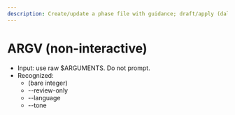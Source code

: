 ```yaml
---
description: Create/update a phase file with guidance; draft/apply (dalton-2)
---
```


# ARGV (non-interactive)
- Input: use raw $ARGUMENTS. Do not prompt.
- Recognized:
  - <n> (bare integer)
  - --review-only
  - --language <locale>
  - --tone <style>
  - --guidance "<text>"
  - --guidance-file <path>
- Defaults: review_only=false (APPLY by default); language/tone/guidance empty.
- First line:
ARGV {"phase":"<n|auto>","review_only":<true|false>,"language":"<..>","tone":"<..>","guidance":"<..>","guidance_file":"<..>","raw":"$ARGUMENTS"}
- Print ARGV exactly once; no narration.

# Resolution (strict precedence)
1) If a bare integer `<n>` is present in ARGV → use it.
2) Else, read `planning/roadmap.md` and, if a "Next Phase" link exists → use its `<n>`.
3) Else, auto-pick: `n = 1` if no phases exist; otherwise `n = max(existing) + 1`.

# Mode
- If `--review-only` → write `planning/.drafts/phase_<n>.md`
  - Emit: `DRAFT_READY path=planning/.drafts/phase_<n>.md` and STOP.
- Else (default APPLY) → write `planning/phases/phase_<n>.md` (non-padded preferred).
  - Emit: `APPLIED planning/phases/phase_<n>.md`

# IO Discipline
- Command does not shell/exec anything. No external CLIs.
- Agents do any writing; this command only orchestrates them.
- No reads/writes outside `planning/**`.

# Markers (in order)
START plan-phase phase=<n>
[DRAFT_READY path=...] | [APPLIED planning/phases/phase_<n>.md]
DONE plan-phase

# Failure handling
- SPEC_GAP phase file exists: planning/phases/phase_<n>.md
- SPEC_GAP guidance_file not found: <path>
- IO_VIOLATION <path>
